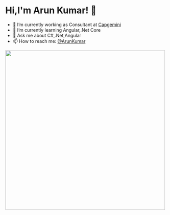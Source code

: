 # Hi,I'm Arun Kumar! 👋 

- 🔭 I’m currently working as Consultant at [Capgemini](https://www.capgemini.com/)
- 🌱 I’m currently learning Angular,.Net Core
- 💬 Ask me about C#,.Net,Angular
- 📫 How to reach me: [@ArunKumar](https://twitter.com/dev_arunkumar)

<img src="https://i.imgur.com/3S2spPk.gif" width="500"></h2>
